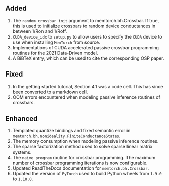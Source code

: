 ## Added
1. The `random_crossbar_init` argument to memtorch.bh.Crossbar. If true, this is used to initialize crossbars to random device conductances in between 1/Ron and 1/Roff.
2. `CUDA_device_idx` to `setup.py` to allow users to specify the `CUDA` device to use when installing `MemTorch` from source.
3. Implementations of CUDA accelerated passive crossbar programming routines for the 2021 Data-Driven model.
4. A BiBTeX entry, which can be used to cite the corresponding OSP paper.

## Fixed
1. In the getting started tutorial, Section 4.1 was a code cell. This has since been converted to a markdown cell.
2. OOM errors encountered when modeling passive inference routines of crossbars.

## Enhanced

1. Templated quantize bindings and fixed semantic error in `memtorch.bh.nonideality.FiniteConductanceStates`.
2. The memory consumption when modeling passive inference routines.
3. The sparse factorization method used to solve sparse linear matrix systems.
4. The `naive_program` routine for crossbar programming. The maximum number of crossbar programming iterations is now configurable.
5. Updated ReadTheDocs documentation for `memtorch.bh.Crossbar`.
6. Updated the version of `PyTorch` used to build Python wheels from `1.9.0` to `1.10.0`.